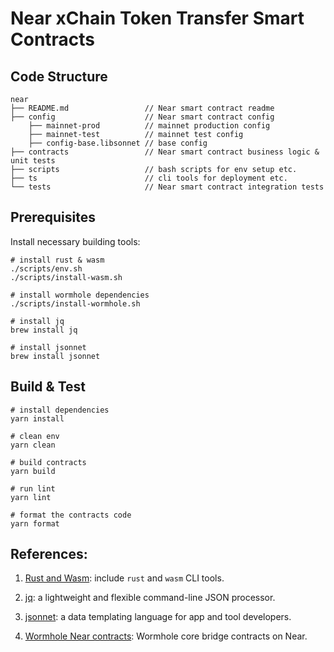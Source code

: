 # Near xChain Token Transfer Smart Contracts

## Code Structure

```
near
├── README.md                 // Near smart contract readme
├── config                    // Near smart contract config
    ├── mainnet-prod          // mainnet production config
    ├── mainnet-test          // mainnet test config
    ├── config-base.libsonnet // base config
├── contracts                 // Near smart contract business logic & unit tests
├── scripts                   // bash scripts for env setup etc.
├── ts                        // cli tools for deployment etc.
└── tests                     // Near smart contract integration tests
```

## Prerequisites
Install necessary building tools:
```
# install rust & wasm
./scripts/env.sh
./scripts/install-wasm.sh

# install wormhole dependencies
./scripts/install-wormhole.sh

# install jq
brew install jq

# install jsonnet
brew install jsonnet
```

## Build & Test
```
# install dependencies
yarn install

# clean env
yarn clean

# build contracts
yarn build

# run lint
yarn lint

# format the contracts code
yarn format
```

## References:

1. [Rust and Wasm](https://docs.near.org/develop/contracts/introduction): include `rust` and `wasm` CLI tools.

2. [jq](https://stedolan.github.io/jq/): a lightweight and flexible command-line JSON processor.

3. [jsonnet](https://jsonnet.org/): a data templating language for app and tool developers.

4. [Wormhole Near contracts](https://github.com/wormhole-foundation/wormhole/tree/main/near): Wormhole core bridge contracts on Near.

